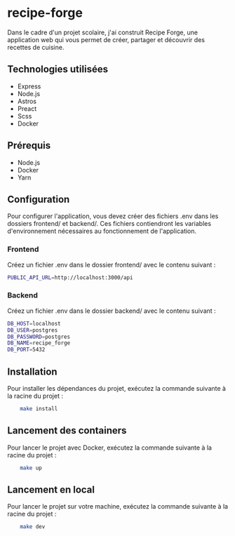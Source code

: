 # recipe-forge

Dans le cadre d'un projet scolaire, j'ai construit Recipe Forge, une application web qui vous permet de créer, partager et découvrir des recettes de cuisine.

## Technologies utilisées

- Express
- Node.js
- Astros
- Preact
- Scss
- Docker

## Prérequis

- Node.js
- Docker
- Yarn

## Configuration

Pour configurer l'application, vous devez créer des fichiers .env dans les dossiers frontend/ et backend/. Ces fichiers contiendront les variables d'environnement nécessaires au fonctionnement de l'application.

### Frontend

Créez un fichier .env dans le dossier frontend/ avec le contenu suivant :

```bash
PUBLIC_API_URL=http://localhost:3000/api
```

### Backend

Créez un fichier .env dans le dossier backend/ avec le contenu suivant :

```bash
DB_HOST=localhost
DB_USER=postgres
DB_PASSWORD=postgres
DB_NAME=recipe_forge
DB_PORT=5432
```

## Installation

Pour installer les dépendances du projet, exécutez la commande suivante à la racine du projet :

```bash
    make install
```

## Lancement des containers

Pour lancer le projet avec Docker, exécutez la commande suivante à la racine du projet :

```bash
    make up
```

## Lancement en local

Pour lancer le projet sur votre machine, exécutez la commande suivante à la racine du projet :

```bash
    make dev
```
